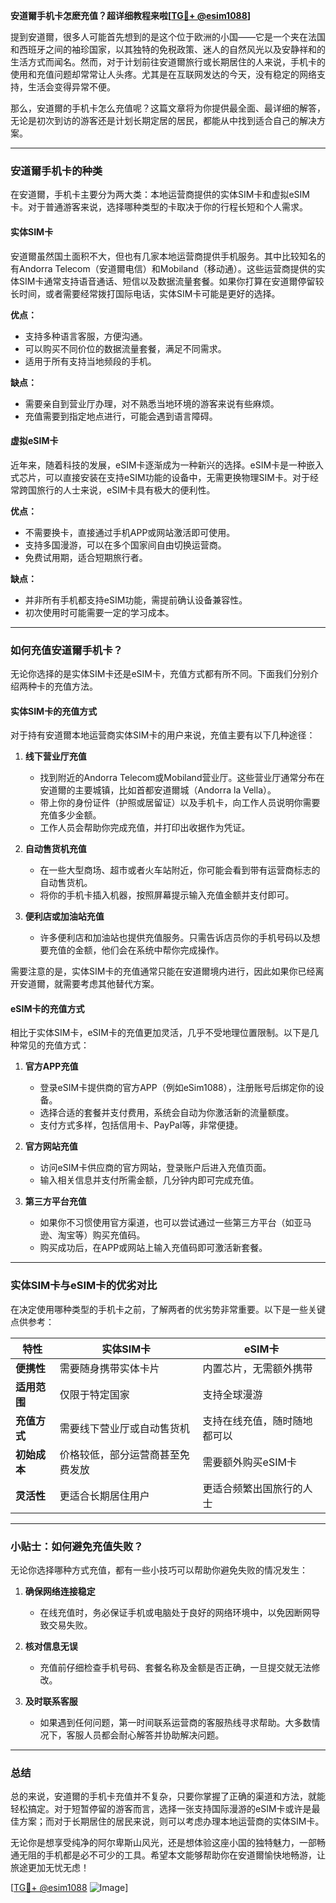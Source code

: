 **安道爾手机卡怎麽充值？超详细教程来啦[[TG💪+ @esim1088](https://t.me/s/esim1088)]**

提到安道爾，很多人可能首先想到的是这个位于欧洲的小国——它是一个夹在法国和西班牙之间的袖珍国家，以其独特的免税政策、迷人的自然风光以及安静祥和的生活方式而闻名。然而，对于计划前往安道爾旅行或长期居住的人来说，手机卡的使用和充值问题却常常让人头疼。尤其是在互联网发达的今天，没有稳定的网络支持，生活会变得异常不便。

那么，安道爾的手机卡怎么充值呢？这篇文章将为你提供最全面、最详细的解答，无论是初次到访的游客还是计划长期定居的居民，都能从中找到适合自己的解决方案。

---

### 安道爾手机卡的种类

在安道爾，手机卡主要分为两大类：本地运营商提供的实体SIM卡和虚拟eSIM卡。对于普通游客来说，选择哪种类型的卡取决于你的行程长短和个人需求。

#### 实体SIM卡

安道爾虽然国土面积不大，但也有几家本地运营商提供手机服务。其中比较知名的有Andorra Telecom（安道爾电信）和Mobiland（移动通）。这些运营商提供的实体SIM卡通常支持语音通话、短信以及数据流量套餐。如果你打算在安道爾停留较长时间，或者需要经常拨打国际电话，实体SIM卡可能是更好的选择。

**优点：**
- 支持多种语言客服，方便沟通。
- 可以购买不同价位的数据流量套餐，满足不同需求。
- 适用于所有支持当地频段的手机。

**缺点：**
- 需要亲自到营业厅办理，对不熟悉当地环境的游客来说有些麻烦。
- 充值需要到指定地点进行，可能会遇到语言障碍。

#### 虚拟eSIM卡

近年来，随着科技的发展，eSIM卡逐渐成为一种新兴的选择。eSIM卡是一种嵌入式芯片，可以直接安装在支持eSIM功能的设备中，无需更换物理SIM卡。对于经常跨国旅行的人士来说，eSIM卡具有极大的便利性。

**优点：**
- 不需要换卡，直接通过手机APP或网站激活即可使用。
- 支持多国漫游，可以在多个国家间自由切换运营商。
- 免费试用期，适合短期旅行者。

**缺点：**
- 并非所有手机都支持eSIM功能，需提前确认设备兼容性。
- 初次使用时可能需要一定的学习成本。

---

### 如何充值安道爾手机卡？

无论你选择的是实体SIM卡还是eSIM卡，充值方式都有所不同。下面我们分别介绍两种卡的充值方法。

#### 实体SIM卡的充值方式

对于持有安道爾本地运营商实体SIM卡的用户来说，充值主要有以下几种途径：

1. **线下营业厅充值**
   - 找到附近的Andorra Telecom或Mobiland营业厅。这些营业厅通常分布在安道爾的主要城镇，比如首都安道爾城（Andorra la Vella）。
   - 带上你的身份证件（护照或居留证）以及手机卡，向工作人员说明你需要充值多少金额。
   - 工作人员会帮助你完成充值，并打印出收据作为凭证。

2. **自动售货机充值**
   - 在一些大型商场、超市或者火车站附近，你可能会看到带有运营商标志的自动售货机。
   - 将你的手机卡插入机器，按照屏幕提示输入充值金额并支付即可。

3. **便利店或加油站充值**
   - 许多便利店和加油站也提供充值服务。只需告诉店员你的手机号码以及想要充值的金额，他们会在系统中帮你完成操作。

需要注意的是，实体SIM卡的充值通常只能在安道爾境内进行，因此如果你已经离开安道爾，就需要考虑其他替代方案。

#### eSIM卡的充值方式

相比于实体SIM卡，eSIM卡的充值更加灵活，几乎不受地理位置限制。以下是几种常见的充值方式：

1. **官方APP充值**
   - 登录eSIM卡提供商的官方APP（例如eSim1088），注册账号后绑定你的设备。
   - 选择合适的套餐并支付费用，系统会自动为你激活新的流量额度。
   - 支付方式多样，包括信用卡、PayPal等，非常便捷。

2. **官方网站充值**
   - 访问eSIM卡供应商的官方网站，登录账户后进入充值页面。
   - 输入相关信息并支付所需金额，几分钟内即可完成充值。

3. **第三方平台充值**
   - 如果你不习惯使用官方渠道，也可以尝试通过一些第三方平台（如亚马逊、淘宝等）购买充值码。
   - 购买成功后，在APP或网站上输入充值码即可激活新套餐。

---

### 实体SIM卡与eSIM卡的优劣对比

在决定使用哪种类型的手机卡之前，了解两者的优劣势非常重要。以下是一些关键点供参考：

| 特性            | 实体SIM卡                              | eSIM卡                                |
|-----------------|--------------------------------------|-------------------------------------|
| **便携性**      | 需要随身携带实体卡片                   | 内置芯片，无需额外携带               |
| **适用范围**    | 仅限于特定国家                        | 支持全球漫游                         |
| **充值方式**    | 需要线下营业厅或自动售货机             | 支持在线充值，随时随地都可以         |
| **初始成本**    | 价格较低，部分运营商甚至免费发放       | 需要额外购买eSIM卡                   |
| **灵活性**      | 更适合长期居住用户                     | 更适合频繁出国旅行的人士             |

---

### 小贴士：如何避免充值失败？

无论你选择哪种方式充值，都有一些小技巧可以帮助你避免失败的情况发生：

1. **确保网络连接稳定**
   - 在线充值时，务必保证手机或电脑处于良好的网络环境中，以免因断网导致交易失败。

2. **核对信息无误**
   - 充值前仔细检查手机号码、套餐名称及金额是否正确，一旦提交就无法修改。

3. **及时联系客服**
   - 如果遇到任何问题，第一时间联系运营商的客服热线寻求帮助。大多数情况下，客服人员都会耐心解答并协助解决问题。

---

### 总结

总的来说，安道爾的手机卡充值并不复杂，只要你掌握了正确的渠道和方法，就能轻松搞定。对于短暂停留的游客而言，选择一张支持国际漫游的eSIM卡或许是最佳方案；而对于长期居住的居民来说，则可以考虑办理本地运营商的实体SIM卡。

无论你是想享受纯净的阿尔卑斯山风光，还是想体验这座小国的独特魅力，一部畅通无阻的手机都是必不可少的工具。希望本文能够帮助你在安道爾愉快地畅游，让旅途更加无忧无虑！

[[TG💪+ @esim1088](https://t.me/s/esim1088) ![Image](https://i.postimg.cc/4NQfJmqS/Snipaste-2025-05-13-00-14-12.png)]